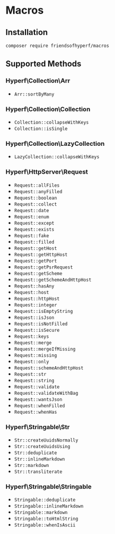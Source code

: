 # Macros

## Installation

```shell
composer require friendsofhyperf/macros
```

## Supported Methods

### Hyperf\Collection\Arr

- `Arr::sortByMany`

### Hyperf\Collection\Collection

- `Collection::collapseWithKeys`
- `Collection::isSingle`

### Hyperf\Collection\LazyCollection

- `LazyCollection::collapseWithKeys`

### Hyperf\HttpServer\Request

- `Request::allFiles`
- `Request::anyFilled`
- `Request::boolean`
- `Request::collect`
- `Request::date`
- `Request::enum`
- `Request::except`
- `Request::exists`
- `Request::fake`
- `Request::filled`
- `Request::getHost`
- `Request::getHttpHost`
- `Request::getPort`
- `Request::getPsrRequest`
- `Request::getScheme`
- `Request::getSchemeAndHttpHost`
- `Request::hasAny`
- `Request::host`
- `Request::httpHost`
- `Request::integer`
- `Request::isEmptyString`
- `Request::isJson`
- `Request::isNotFilled`
- `Request::isSecure`
- `Request::keys`
- `Request::merge`
- `Request::mergeIfMissing`
- `Request::missing`
- `Request::only`
- `Request::schemeAndHttpHost`
- `Request::str`
- `Request::string`
- `Request::validate`
- `Request::validateWithBag`
- `Request::wantsJson`
- `Request::whenFilled`
- `Request::whenHas`

### Hyperf\Stringable\Str

- `Str::createUuidsNormally`
- `Str::createUuidsUsing`
- `Str::deduplicate`
- `Str::inlineMarkdown`
- `Str::markdown`
- `Str::transliterate`

### Hyperf\Stringable\Stringable

- `Stringable::deduplicate`
- `Stringable::inlineMarkdown`
- `Stringable::markdown`
- `Stringable::toHtmlString`
- `Stringable::whenIsAscii`
